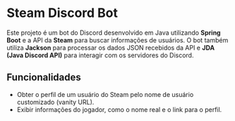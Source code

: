 # Steam Discord Bot
Este projeto é um bot do Discord desenvolvido em Java utilizando **Spring Boot** e a API da **Steam** para buscar informações de usuários. O bot também utiliza **Jackson** para processar os dados JSON recebidos da API e **JDA (Java Discord API)** para interagir com os servidores do Discord.

## Funcionalidades

- Obter o perfil de um usuário do Steam pelo nome de usuário customizado (vanity URL).
- Exibir informações do jogador, como o nome real e o link para o perfil.